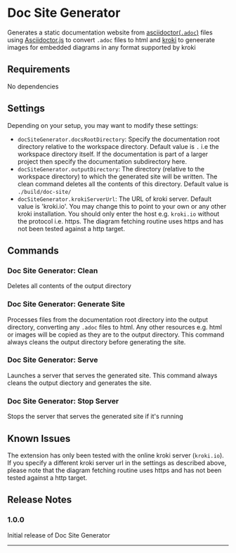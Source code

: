 # Doc Site Generator

Generates a static documentation website from [asciidoctor(`.adoc`)](https://asciidoctor.org/) files
using [Asciidoctor.js](https://github.com/asciidoctor/asciidoctor.js) to convert `.adoc` files to html
and [kroki](https://kroki.io) to geneerate images for embedded diagrams in any format supported by kroki

## Requirements

No dependencies

## Settings

Depending on your setup, you may want to modify these settings:

* `docSiteGenerator.docsRootDirectory`: Specify the documentation root directory relative to the
workspace directory. Default value is `.` i.e the workspace directory itself. If the documentation is
part of a larger project then specify the documentation subdirectory here.
* `docSiteGenerator.outputDirectory`:  The directory (relative to the workspace directory) to which the
generated site will be written. The clean command deletes all the contents of this directory. 
Default value is `./build/doc-site/`
* `docSiteGenerator.krokiServerUrl`: The URL of kroki server. Default value is 'kroki.io'. You may
change this to point to your own or any other kroki installation. You should only enter the host e.g.
`kroki.io` without the protocol i.e. https. The diagram fetching routine uses https and has not been 
tested against a http target.

## Commands
### Doc Site Generator: Clean
Deletes all contents of the output directory

### Doc Site Generator: Generate Site

Processes files from the documentation root directory into the output directory, converting 
any `.adoc` files to html. Any other resources e.g. html or images will be copied as they are 
to the output directory. This command always cleans the output directory before generating the site.
<!-- \!\[feature X\]\(images/feature-x.png\) -->

### Doc Site Generator: Serve
Launches a server that serves the generated site. This command always cleans the output diectory and generates the site.

### Doc Site Generator: Stop Server
Stops the server that serves the generated site if it's running


## Known Issues
The extension has only been tested with the online kroki server (`kroki.io`). If you specify a
different kroki server url in the settings as described above, please note that the diagram 
fetching routine uses https and has not been tested against a http target.

## Release Notes

### 1.0.0

Initial release of Doc Site Generator

----------------------------------------------
